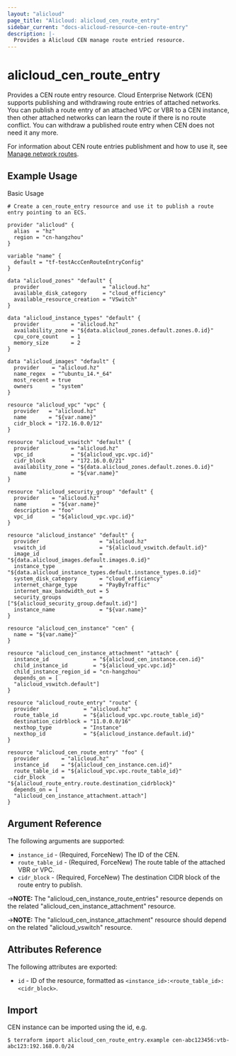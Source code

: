 ```yaml
---
layout: "alicloud"
page_title: "Alicloud: alicloud_cen_route_entry"
sidebar_current: "docs-alicloud-resource-cen-route-entry"
description: |-
  Provides a Alicloud CEN manage route entried resource.
---
```


# alicloud\_cen_route_entry

Provides a CEN route entry resource. Cloud Enterprise Network (CEN) supports publishing and withdrawing route entries of attached networks. You can publish a route entry of an attached VPC or VBR to a CEN instance, then other attached networks can learn the route if there is no route conflict. You can withdraw a published route entry when CEN does not need it any more.

For information about CEN route entries publishment and how to use it, see [Manage network routes](https://www.alibabacloud.com/help/doc-detail/86980.htm).

## Example Usage

Basic Usage

```
# Create a cen_route_entry resource and use it to publish a route entry pointing to an ECS.

provider "alicloud" {
  alias  = "hz"
  region = "cn-hangzhou"
}

variable "name" {
  default = "tf-testAccCenRouteEntryConfig"
}

data "alicloud_zones" "default" {
  provider                    = "alicloud.hz"
  available_disk_category     = "cloud_efficiency"
  available_resource_creation = "VSwitch"
}

data "alicloud_instance_types" "default" {
  provider          = "alicloud.hz"
  availability_zone = "${data.alicloud_zones.default.zones.0.id}"
  cpu_core_count    = 1
  memory_size       = 2
}

data "alicloud_images" "default" {
  provider    = "alicloud.hz"
  name_regex  = "^ubuntu_14.*_64"
  most_recent = true
  owners      = "system"
}

resource "alicloud_vpc" "vpc" {
  provider   = "alicloud.hz"
  name       = "${var.name}"
  cidr_block = "172.16.0.0/12"
}

resource "alicloud_vswitch" "default" {
  provider          = "alicloud.hz"
  vpc_id            = "${alicloud_vpc.vpc.id}"
  cidr_block        = "172.16.0.0/21"
  availability_zone = "${data.alicloud_zones.default.zones.0.id}"
  name              = "${var.name}"
}

resource "alicloud_security_group" "default" {
  provider    = "alicloud.hz"
  name        = "${var.name}"
  description = "foo"
  vpc_id      = "${alicloud_vpc.vpc.id}"
}

resource "alicloud_instance" "default" {
  provider                   = "alicloud.hz"
  vswitch_id                 = "${alicloud_vswitch.default.id}"
  image_id                   = "${data.alicloud_images.default.images.0.id}"
  instance_type              = "${data.alicloud_instance_types.default.instance_types.0.id}"
  system_disk_category       = "cloud_efficiency"
  internet_charge_type       = "PayByTraffic"
  internet_max_bandwidth_out = 5
  security_groups            = ["${alicloud_security_group.default.id}"]
  instance_name              = "${var.name}"
}

resource "alicloud_cen_instance" "cen" {
  name = "${var.name}"
}

resource "alicloud_cen_instance_attachment" "attach" {
  instance_id              = "${alicloud_cen_instance.cen.id}"
  child_instance_id        = "${alicloud_vpc.vpc.id}"
  child_instance_region_id = "cn-hangzhou"
  depends_on = [
  "alicloud_vswitch.default"]
}

resource "alicloud_route_entry" "route" {
  provider              = "alicloud.hz"
  route_table_id        = "${alicloud_vpc.vpc.route_table_id}"
  destination_cidrblock = "11.0.0.0/16"
  nexthop_type          = "Instance"
  nexthop_id            = "${alicloud_instance.default.id}"
}

resource "alicloud_cen_route_entry" "foo" {
  provider       = "alicloud.hz"
  instance_id    = "${alicloud_cen_instance.cen.id}"
  route_table_id = "${alicloud_vpc.vpc.route_table_id}"
  cidr_block     = "${alicloud_route_entry.route.destination_cidrblock}"
  depends_on = [
  "alicloud_cen_instance_attachment.attach"]
}
```
## Argument Reference

The following arguments are supported:

* `instance_id` - (Required, ForceNew) The ID of the CEN.
* `route_table_id` - (Required, ForceNew) The route table of the attached VBR or VPC.
* `cidr_block` - (Required, ForceNew) The destination CIDR block of the route entry to publish.

->**NOTE:** The "alicloud_cen_instance_route_entries" resource depends on the related "alicloud_cen_instance_attachment" resource.

->**NOTE:** The "alicloud_cen_instance_attachment" resource should depend on the related "alicloud_vswitch" resource.

## Attributes Reference

The following attributes are exported:

* `id` - ID of the resource, formatted as `<instance_id>:<route_table_id>:<cidr_block>`.

## Import

CEN instance can be imported using the id, e.g.

```
$ terraform import alicloud_cen_route_entry.example cen-abc123456:vtb-abc123:192.168.0.0/24
```

